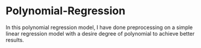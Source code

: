 # Polynomial-Regression
In this polynomial regression model, I have done preprocessing on a simple linear regression model with a desire degree of polynomial to achieve better results.
